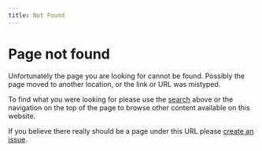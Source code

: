 ```yaml
---
title: Not Found
---
```


# Page not found

Unfortunately the page you are looking for cannot be found.
Possibly the page moved to another location, or the link or URL was mistyped.

To find what you were looking for please use the [search](/search.html) above
or the navigation on the top of the page to browse other content available on this website.

If you believe there really should be a page under this URL please
[create an issue](https://git.ledger-cli.org/ledger.github.io/issues/new).
